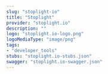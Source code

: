 ```yaml
---
slug: "stoplight-io"
title: "Stoplight"
provider: "stoplight.io"
description: ""
logo: "stoplight.io-logo.png"
logoMediaType: "image/png"
tags:
- "developer_tools"
stubs: "stoplight.io-stubs.json"
swagger: "stoplight.io-swagger.json"
---
```

